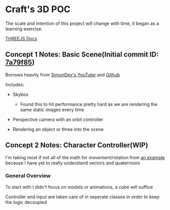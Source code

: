 # Craft's 3D POC

The scale and intention of this project will change with time, it began as a learning exercise.

[THREEJS Docs](https://threejs.org/docs/index.html)

## Concept 1 Notes: Basic Scene(Initial commit ID: [7a79f85](https://github.com/Craft485/3D/commit/7a79f85fe0dfbe9b6a256460fa55e5a56d2afd7e))

Borrows heavily from [SimonDev's YouTube](https://www.youtube.com/channel/UCEwhtpXrg5MmwlH04ANpL8A) and [Github](https://github.com/simondevyoutube/ThreeJS_Tutorial_BasicWorld)

Includes:

- Skybox

  - Found this to hit performance pretty hard as we are rendering the same static images every time

- Perspective camera with an orbit controller

- Rendering an object or three into the scene

## Concept 2 Notes: Character Controller(WIP)

I'm taking most if not all of the math for movement/rotation from [an example](https://github.com/simondevyoutube/ThreeJS_Tutorial_CharacterController) because I have yet to really understand vectors and quaternions

### General Overview

To start with I didn't focus on models or animations, a cube will suffice

Controller and input are taken care of in seperate classes in order to keep the logic decoupled
